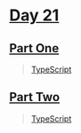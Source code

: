 # [Day 21](https://adventofcode.com/2022/day/21)

## [Part One](https://adventofcode.com/2022/day/21#part1)

> [TypeScript](/solutions/typescript/2022/21/src/p1.ts)

## [Part Two](https://adventofcode.com/2022/day/21#part2)

> [TypeScript](/solutions/typescript/2022/21/src/p2.ts)
